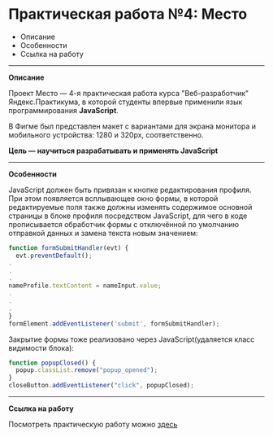 # Практическая работа №4: Место

* Описание
* Особенности
* Ссылка на работу

______________

**Описание**

Проект Место — 4-я практическая работа курса "Веб-разработчик" Яндекс.Практикума, в которой студенты впервые применили язык программирования **JavaScript**.

В Фигме был представлен макет с вариантами для экрана монитора и мобильного устройства: 1280 и 320px, соответственно.

**Цель — научиться разрабатывать и применять JavaScript**
______________

**Особенности**

JavaScript должен быть привязан к кнопке редактирования профиля. При этом появляется всплывающее окно формы, в которой редактируемые поля также должны изменять содержимое основной страницы в блоке профиля посредством JavaScript, для чего в коде прописывается обработчик формы с отключённой по умолчанию отправкой данных и замена текста новым значением:

```javascript
function formSubmitHandler(evt) {
  evt.preventDefault();
.
.
.
nameProfile.textContent = nameInput.value;
.
.
.
}
formElement.addEventListener('submit', formSubmitHandler);
```

Закрытие формы тоже реализовано через JavaScript(удаляется класс видимости блока):

```javascript
function popupClosed() {
  popup.classList.remove("popup_opened");
}
closeButton.addEventListener("click", popupClosed);
```
____

**Ссылка на работу**

Посмотреть практическую работу можно [здесь](https://sergeydedikov.github.io/mesto/index.html)
